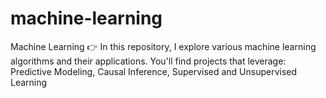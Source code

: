 # machine-learning
Machine Learning 👉 In this repository, I explore various machine learning algorithms and their applications. You'll find projects that leverage: Predictive Modeling, Causal Inference, Supervised and Unsupervised Learning
